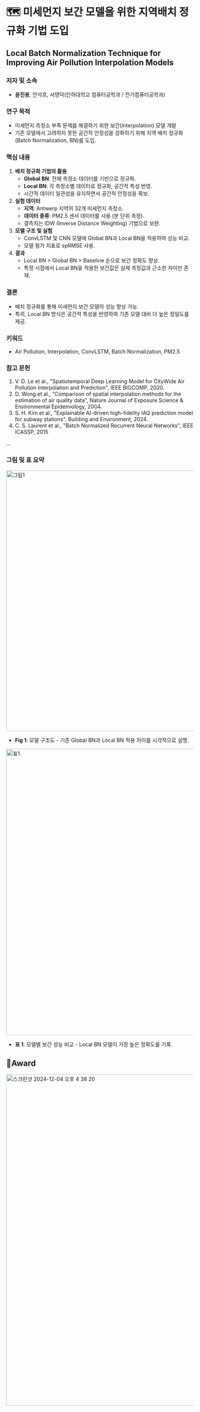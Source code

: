 # 🗺️ 미세먼지 보간 모델을 위한 지역배치 정규화 기법 도입
## Local Batch Normalization Technique for Improving Air Pollution Interpolation Models

### **저자 및 소속**

- **윤진용**, 안석호, 서영덕(인하대학교 컴퓨터공학과 / 전기컴퓨터공학과)

### **연구 목적**

- 미세먼지 측정소 부족 문제를 해결하기 위한 보간(interpolation) 모델 개발
- 기존 모델에서 고려하지 못한 공간적 안정성을 강화하기 위해 지역 배치 정규화(Batch Normalization, BN)를 도입.

### **핵심 내용**

1. **배치 정규화 기법의 활용**
    - **Global BN**: 전체 측정소 데이터를 기반으로 정규화.
    - **Local BN**: 각 측정소별 데이터로 정규화, 공간적 특성 반영.
    - 시간적 데이터 일관성을 유지하면서 공간적 안정성을 확보.
2. **실험 데이터**
    - **지역**: Antwerp 지역의 32개 미세먼지 측정소.
    - **데이터 종류**: PM2.5 센서 데이터를 사용 (분 단위 측정).
    - 결측치는 IDW (Inverse Distance Weighting) 기법으로 보완.
3. **모델 구조 및 실험**
    - ConvLSTM 및 CNN 모델에 Global BN과 Local BN을 적용하여 성능 비교.
    - 모델 평가 지표로 spRMSE 사용.
4. **결과**
    - Local BN > Global BN > Baseline 순으로 보간 정확도 향상.
    - 특정 시점에서 Local BN을 적용한 보간값은 실제 측정값과 근소한 차이만 존재.

### **결론**

- 배치 정규화를 통해 미세먼지 보간 모델의 성능 향상 가능.
- 특히, Local BN 방식은 공간적 특성을 반영하여 기존 모델 대비 더 높은 정밀도를 제공.

### **키워드**

- Air Pollution, Interpolation, ConvLSTM, Batch Normalization, PM2.5

### **참고 문헌**

1. V. D. Le et al., "Spatiotemporal Deep Learning Model for CityWide Air Pollution Interpolation and Prediction", IEEE BIGCOMP, 2020.
2. D. Wong et al., "Comparison of spatial interpolation methods for the estimation of air quality data", Nature Journal of Exposure Science & Environmental Epidemiology, 2004.
3. S. H. Kim et al., "Explainable AI-driven high-fidelity IAQ prediction model for subway stations", Building and Environment, 2024.
4. C. S. Laurent et al., "Batch Normalized Recurrent Neural Networks", IEEE ICASSP, 2015

...

### **그림 및 표 요약**

<img width="701" alt="그림1" src="https://github.com/user-attachments/assets/4babeb0b-2cda-47ae-8954-789b09a8678b">

- **Fig 1**: 모델 구조도 - 기존 Global BN과 Local BN 적용 차이를 시각적으로 설명.

<img width="770" alt="표1" src="https://github.com/user-attachments/assets/07007553-5a04-42cb-964d-a42a889caf09">

- **표 1**: 모델별 보간 성능 비교 - Local BN 모델이 가장 높은 정확도를 기록.

## 🥇Award
<img width="891" alt="스크린샷 2024-12-04 오후 4 38 20" src="https://github.com/user-attachments/assets/164eb622-9100-4638-a059-56f720b9d7e7">
